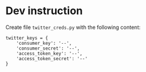 # Dev instruction

Create file `twitter_creds.py` with the following content:

```
twitter_keys = {
    'consumer_key': '--',
    'consumer_secret': '--',
    'access_token_key': '--',
    'access_token_secret': '--'
}
```
